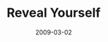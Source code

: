 ---
layout: music 
title: "Reveal Yourself"
date: 2009-03-02 
description: "Music from the RESET series."
sc-permalink-url: "http://soundcloud.com/crdschurch/reveal-yourself"
audio: "http://s3.amazonaws.com/crossroads-media/music/audio/Reveal-Yourself.mp3"
audio-duration: "03:59"
src: "http://s3.amazonaws.com/crossroads-media/images/DefaultVideoImage.jpg"
---